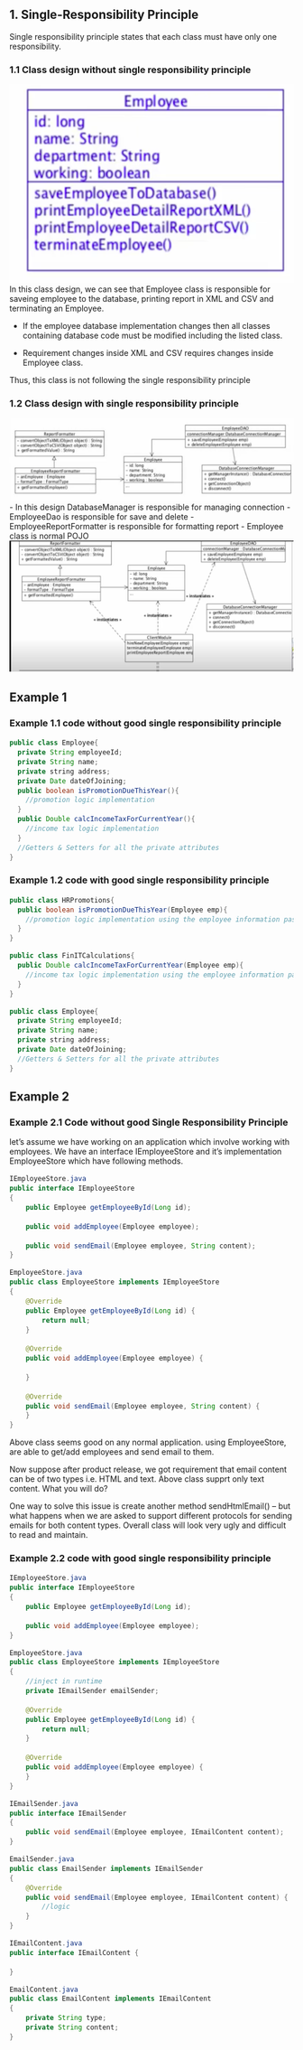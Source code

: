 ## 1. Single-Responsibility Principle ##
Single responsibility principle states that each class must have only one responsibility. 

### 1.1 Class design without single responsibility principle ###
<img src="img/Single-poor.png">
In this class design, we can see that Employee class is responsible for saveing employee to the database, printing report in XML and CSV and terminating an Employee. 
<br/>

- If the employee database implementation changes then all classes containing database code must be modified including the listed class.

- Requirement changes inside XML and CSV requires changes inside Employee class.

Thus, this class is not following the single responsibility principle

### 1.2 Class design with single responsibility principle ###
<img src="img/Single-good.png">
- In this design DatabaseManager is responsible for managing connection
- EmployeeDao is responsible for save and delete
- EmployeeReportFormatter is responsible for formatting report
- Employee class is normal POJO
<img src="img/Single-good-1.png">

## Example 1 ##
### Example 1.1 code without good single responsibility principle ###
```java
public class Employee{
  private String employeeId;
  private String name;
  private string address; 
  private Date dateOfJoining;
  public boolean isPromotionDueThisYear(){
    //promotion logic implementation
  }
  public Double calcIncomeTaxForCurrentYear(){
    //income tax logic implementation
  }
  //Getters & Setters for all the private attributes
}
```

### Example 1.2 code with good single responsibility principle 

```java
public class HRPromotions{
  public boolean isPromotionDueThisYear(Employee emp){
    //promotion logic implementation using the employee information passed
  }
}
```

```java
public class FinITCalculations{
  public Double calcIncomeTaxForCurrentYear(Employee emp){
    //income tax logic implementation using the employee information passed
  }
}
```

```java
public class Employee{ 
  private String employeeId;
  private String name;
  private string address; 
  private Date dateOfJoining;
  //Getters & Setters for all the private attributes
}
```

## Example 2 ##
### Example 2.1 Code without good Single Responsibility Principle ###
let’s assume we have working on an application which involve working with employees. We have an interface IEmployeeStore and it’s implementation EmployeeStore which have following methods.
```java
IEmployeeStore.java
public interface IEmployeeStore 
{
    public Employee getEmployeeById(Long id);
     
    public void addEmployee(Employee employee);
     
    public void sendEmail(Employee employee, String content);
}
```

```java
EmployeeStore.java
public class EmployeeStore implements IEmployeeStore 
{
    @Override
    public Employee getEmployeeById(Long id) {
        return null;
    }
     
    @Override
    public void addEmployee(Employee employee) {
         
    }
 
    @Override
    public void sendEmail(Employee employee, String content) {      
    }
}
```
Above class seems good on any normal application. using EmployeeStore, are able to get/add employees and send email to them.

Now suppose after product release, we got requirement that email content can be of two types i.e. HTML and text. Above class supprt only text content. What you will do?

One way to solve this issue is create another method sendHtmlEmail() – but what happens when we are asked to support different protocols for sending emails for both content types. Overall class will look very ugly and difficult to read and maintain.

### Example 2.2 code with good single responsibility principle ###
```java
IEmployeeStore.java
public interface IEmployeeStore 
{   
    public Employee getEmployeeById(Long id);
     
    public void addEmployee(Employee employee);
}
```

```java
EmployeeStore.java
public class EmployeeStore implements IEmployeeStore 
{
    //inject in runtime
    private IEmailSender emailSender;
     
    @Override
    public Employee getEmployeeById(Long id) {
        return null;
    }
     
    @Override
    public void addEmployee(Employee employee) {
    }
}
```

```java
IEmailSender.java
public interface IEmailSender 
{
    public void sendEmail(Employee employee, IEmailContent content);
}
```

```java
EmailSender.java
public class EmailSender implements IEmailSender
{
    @Override
    public void sendEmail(Employee employee, IEmailContent content) {       
        //logic
    }
}
```

```java
IEmailContent.java
public interface IEmailContent {
     
}
```

```java
EmailContent.java
public class EmailContent implements IEmailContent 
{
    private String type;
    private String content;
}
```